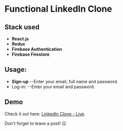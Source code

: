 # Functional LinkedIn Clone 

## Stack used
- **React.js**
- **Redux**
- **Firebase Authentication**
- **Firebase Firestore**

## Usage:
- **Sign-up** 
  --Enter your email, full name and password. 
- Log-in: 
  --Enter your email and password.


## Demo
Check it out here: [LinkedIn Clone - Live](https://clone-linked-in.netlify.app/).

Don't forget to leave a post! :wink:
